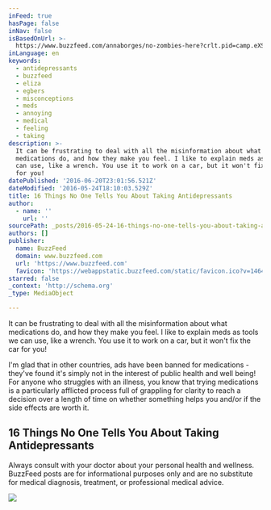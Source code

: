 ```yaml
---
inFeed: true
hasPage: false
inNav: false
isBasedOnUrl: >-
  https://www.buzzfeed.com/annaborges/no-zombies-here?crlt.pid=camp.eXSbdf4z3zBr&utm_term=.ynaQxkY6K#.mmdRvZEm2
inLanguage: en
keywords:
  - antidepressants
  - buzzfeed
  - eliza
  - egbers
  - misconceptions
  - meds
  - annoying
  - medical
  - feeling
  - taking
description: >-
  It can be frustrating to deal with all the misinformation about what
  medications do, and how they make you feel. I like to explain meds as tools we
  can use, like a wrench. You use it to work on a car, but it won't fix the car
  for you! 
datePublished: '2016-06-20T23:01:56.521Z'
dateModified: '2016-05-24T18:10:03.529Z'
title: 16 Things No One Tells You About Taking Antidepressants
author:
  - name: ''
    url: ''
sourcePath: _posts/2016-05-24-16-things-no-one-tells-you-about-taking-antidepressants.md
authors: []
publisher:
  name: BuzzFeed
  domain: www.buzzfeed.com
  url: 'https://www.buzzfeed.com'
  favicon: 'https://webappstatic.buzzfeed.com/static/favicon.ico?v=1464032056'
starred: false
_context: 'http://schema.org'
_type: MediaObject

---
```

It can be frustrating to deal with all the misinformation about what medications do, and how they make you feel. I like to explain meds as tools we can use, like a wrench. You use it to work on a car, but it won't fix the car for you! 

I'm glad that in other countries, ads have been banned for medications - they've found it's simply not in the interest of public health and well being! For anyone who struggles with an illness, you know that trying medications is a particularly afflicted process full of grappling for clarity to reach a decision over a length of time on whether something helps you and/or if the side effects are worth it. 

<article style=""><h1>16 Things No One Tells You About Taking Antidepressants</h1><p>Always consult with your doctor about your personal health and wellness. BuzzFeed posts are for informational purposes only and are no substitute for medical diagnosis, treatment, or professional medical advice. </p><img src="https://s3-us-west-2.amazonaws.com/the-grid-img/p/3146cfaeb733bc95289f86fa45207eae5851cfe6.jpg" /></article>